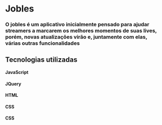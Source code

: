 # Jobles

### O jobles é um aplicativo inicialmente pensado para ajudar streamers a marcarem os melhores momentos de suas lives, porém, novas atualizações virão e, juntamente com elas, várias outras funcionalidades

## Tecnologias utilizadas

#### JavaScript
#### JQuery
#### HTML

#### CSS

#### CSS

